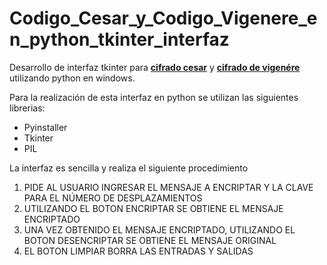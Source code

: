 # Codigo_Cesar_y_Codigo_Vigenere_en_python_tkinter_interfaz
<p>Desarrollo de interfaz tkinter para <b><a href="https://es.wikipedia.org/wiki/Cifrado_César" title="">cifrado cesar</a></b> y <b><a href="https://es.wikipedia.org/wiki/Cifrado_de_Vigenère" title="">cifrado de vigenére</a></b> utilizando python en windows.</p>

<p>Para la realización de esta interfaz en python se utilizan las siguientes librerias:</p>
<ul>
  <li>Pyinstaller</li>
  <li>Tkinter</li>
  <li>PIL</li>
</ul>
<p>La interfaz es sencilla y realiza el siguiente procedimiento</p> 
<ol>
  <li>PIDE AL USUARIO INGRESAR EL MENSAJE A ENCRIPTAR Y LA CLAVE PARA EL NÚMERO DE DESPLAZAMIENTOS</li>
  <li>UTILIZANDO EL BOTON ENCRIPTAR SE OBTIENE EL MENSAJE ENCRIPTADO</li>
  <li>UNA VEZ OBTENIDO EL MENSAJE ENCRIPTADO, UTILIZANDO EL BOTON DESENCRIPTAR SE OBTIENE EL MENSAJE ORIGINAL</li>
  <li>EL BOTON LIMPIAR BORRA LAS ENTRADAS Y SALIDAS</li>
</ol>
